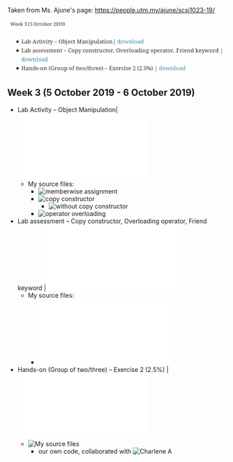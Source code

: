 Taken from Ms. Ajune's page: https://people.utm.my/ajune/scsj1023-19/

![week_03.png](week_03.png?raw=true)

## Week 3 (5 October 2019 - 6 October 2019)

* Lab Activity – Object Manipulation| ![download](Activity.pdf)
    * My source files:
        * ![memberwise assignment](lab_activity_–_object_manipulation/01_memberwise_assignment)
        * ![copy constructor](lab_activity_–_object_manipulation/02_copy_constructor)
            * ![without copy constructor](lab_activity_–_object_manipulation/02_copy_constructor/02a_without_copy_constructor)
        * ![operator overloading](lab_activity_–_object_manipulation/03_operator_overloading/)
* Lab assessment – Copy constructor, Overloading operator, Friend keyword | ![download](copyconstructor.pdf)
    * My source files:
        * ![copy constructor](lab_assessment_–_copy_constructor/copy_constructor.cpp)
* Hands-on (Group of two/three) – Exercise 2 (2.5%) | ![download](A-box.pdf)
    * ![My source files](exercise_02)
        * our own code, collaborated with ![Charlene A](https://github.com/Chikoness)